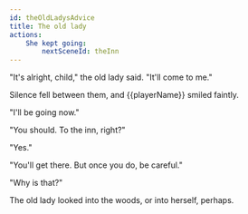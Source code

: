 ```yaml
---
id: theOldLadysAdvice
title: The old lady
actions:
    She kept going:
        nextSceneId: theInn
---
```


"It's alright, child," the old lady said. "It'll come to me."

Silence fell between them, and {{playerName}} smiled faintly.

"I'll be going now."

"You should. To the inn, right?"

"Yes."

"You'll get there. But once you do, be careful."

"Why is that?"

The old lady looked into the woods, or into herself, perhaps.
